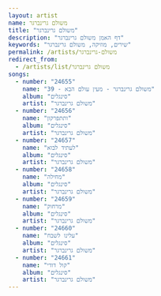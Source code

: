 ```yaml
---
layout: artist
name: משולם גרינברגר
title: "משולם גרינברגר"
description: "דף האמן משולם גרינברגר"
keywords: "שירים, מוזיקה, משולם גרינברגר"
permalink: /artists/משולם-גרינברגר
redirect_from:
  - /artists/list/משולם גרינברגר
songs:
  - number: "24655"
    name: "39 - משולם גרינברגר - מעין עולם הבא"
    album: "סינגלים"
    artist: "משולם גרינברגר"
  - number: "24656"
    name: "ותתפרקון"
    album: "סינגלים"
    artist: "משולם גרינברגר"
  - number: "24657"
    name: "לעתיד לבוא"
    album: "סינגלים"
    artist: "משולם גרינברגר"
  - number: "24658"
    name: "מחילה"
    album: "סינגלים"
    artist: "משולם גרינברגר"
  - number: "24659"
    name: "מרחוק"
    album: "סינגלים"
    artist: "משולם גרינברגר"
  - number: "24660"
    name: "עלינו לשבח"
    album: "סינגלים"
    artist: "משולם גרינברגר"
  - number: "24661"
    name: "קול דודי"
    album: "סינגלים"
    artist: "משולם גרינברגר"
---
```


